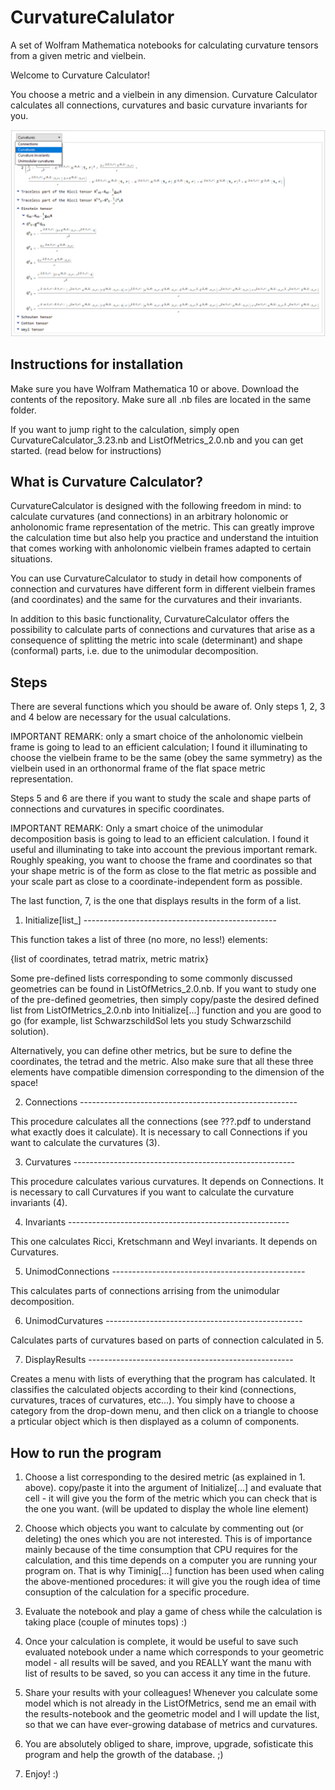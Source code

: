 # CurvatureCalulator
A set of Wolfram Mathematica notebooks for calculating curvature tensors from a given metric and vielbein.

Welcome to Curvature Calculator!

You choose a metric and a vielbein in any dimension. Curvature Calculator calculates all connections, curvatures and basic curvature invariants for you.

![Results Menu Interface](/img1_Sch_adv.png)

## Instructions for installation

Make sure you have Wolfram Mathematica 10 or above. 
Download the contents of the repository. Make sure all .nb files are located in the same folder.

If you want to jump right to the calculation, simply open 
CurvatureCalculator_3.23.nb and ListOfMetrics_2.0.nb and you can get started.
(read below for instructions)

## What is Curvature Calculator?

CurvatureCalculator is designed with the following freedom in mind: to calculate curvatures (and connections) in an arbitrary holonomic or anholonomic frame representation of the metric. This can greatly improve the calculation time but also help you practice and understand the intuition that comes working with anholonomic vielbein frames adapted to certain situations.

You can use CurvatureCalculator to study in detail how components of connection and curvatures have different form in different vielbein frames (and coordinates) and the same for the curvatures and their invariants.

In addition to this basic functionality, CurvatureCalculator offers the possibility to calculate parts of connections and curvatures that arise as a consequence of splitting the metric into scale (determinant) and shape (conformal) parts, i.e. due to the unimodular decomposition. 

## Steps

There are several functions which you should be aware of.
Only steps 1, 2, 3 and 4 below are necessary for the usual calculations.

IMPORTANT REMARK: only a smart choice of the anholonomic vielbein frame is going to lead to an efficient calculation; I found it illuminating to choose the vielbein frame to be the same (obey the same symmetry) as the vielbein used in an orthonormal frame of the flat space metric representation.

Steps 5 and 6 are there if you want to study the scale and shape parts of connections and curvatures in specific coordinates. 

IMPORTANT REMARK: Only a smart choice of the unimodular decomposition basis is going to lead to an efficient calculation. I found it useful and illuminating to take into account the previous important remark. Roughly speaking, you want to choose the frame and coordinates so that your shape metric is of the form as close to the flat metric as possible and your scale part as close to a coordinate-independent form as possible.

The last function, 7, is the one that displays results in the form of a list.

1. Initialize[list_] ------------------------------------------------

This function takes a list of three (no more, no less!) elements:

 {list of coordinates, tetrad matrix, metric matrix}

Some pre-defined lists corresponding to some commonly discussed
geometries can be found in ListOfMetrics_2.0.nb. If you want to study
one of the pre-defined geometries, then simply copy/paste the desired defined
list from ListOfMetrics_2.0.nb into Initialize[...] function and
you are good to go (for example, list SchwarzschildSol lets you study Schwarzschild solution).

Alternatively, you can define other metrics, but be sure to define
the coordinates, the tetrad and the metric. Also make sure that all these three elements have compatible dimension corresponding to the dimension of the space!


2. Connections ------------------------------------------------------

This procedure calculates all the connections (see ???.pdf to understand
what exactly does it calculate). It is necessary to call Connections if
you want to calculate the curvatures (3).


3. Curvatures -------------------------------------------------------

This procedure calculates various curvatures. It depends on Connections. It is necessary to call Curvatures if you want to calculate the curvature invariants (4).


4. Invariants -------------------------------------------------------

This one calculates Ricci, Kretschmann and Weyl invariants. It depends on 
Curvatures.


5. UnimodConnections ------------------------------------------------

This calculates parts of connections arrising from the unimodular decomposition.


6. UnimodCurvatures -------------------------------------------------

Calculates parts of curvatures based on parts of connection calculated in 5.


7. DisplayResults ---------------------------------------------------

Creates a menu with lists of everything that the program has calculated.
It classifies the calculated objects according to their kind (connections,
curvatures, traces of curvatures, etc...). You simply have to choose a
category from the drop-down menu, and then click on a triangle to choose
a prticular object which is then displayed as a column of components.

## How to run the program

1. Choose a list corresponding to the desired metric (as explained in 1.
above). copy/paste it into the argument of Initialize[...] and evaluate
that cell - it will give you the form of the metric which you can check 
that is the one you want. (will be updated to display the whole line element)

2. Choose which objects you want to calculate by commenting out (or deleting)
the ones which you are not interested. This is of importance mainly
because of the time consumption that CPU requires for the calculation,
and this time depends on a computer you are running your program on. That
is why Timinig[...] function has been used when caling the above-mentioned
procedures: it will give you the rough idea of time consuption of the
calculation for a specific procedure.

3. Evaluate the notebook and play a game of chess while the calculation
is taking place (couple of minutes tops) :)

4. Once your calculation is complete, it would be useful to save such
evaluated notebook under a name which corresponds to your geometric
model - all results will be saved, and you REALLY want the manu with 
list of results to be saved, so you can access it any time in the future.

5. Share your results with your colleagues! Whenever you calculate some
model which is not already in the ListOfMetrics, send me an email with
the results-notebook and the geometric model and I will update the list, 
so that we can have ever-growing database of metrics and curvatures.

6. You are absolutely obliged to share, improve, upgrade, sofisticate
this program and help the growth of the database. ;)

7. Enjoy! :)
